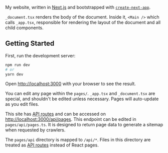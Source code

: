 My website, written in [Next.js](https://nextjs.org/) and bootstrapped with [`create-next-app`](https://github.com/vercel/next.js/tree/canary/packages/create-next-app).

`_document.tsx` renders the body of the document. Inside it, `<Main />` which calls `_app.tsx`, responsible for rendering the layout of the document and all child components.

## Getting Started

First, run the development server:

```bash
npm run dev
# or
yarn dev
```

Open [http://localhost:3000](http://localhost:3000) with your browser to see the result.

You can edit any page within the `pages/`. `_app.tsx` and `_document.tsx` are special, and shouldn't be edited unless necessary. Pages will auto-update as you edit files.

This site has [API routes](https://nextjs.org/docs/api-routes/introduction) and can be accessed on [http://localhost:3000/api/pages](http://localhost:3000/api/pages). This endpoint can be edited in `pages/api/pages.ts`. It is designed to return page data to generate a sitemap when requested by crawlers.

The `pages/api` directory is mapped to `/api/*`. Files in this directory are treated as [API routes](https://nextjs.org/docs/api-routes/introduction) instead of React pages.
